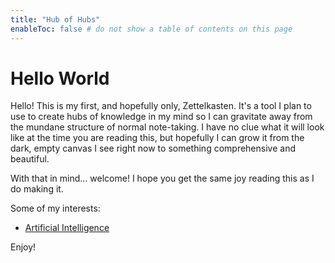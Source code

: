 ```yaml
---
title: "Hub of Hubs"
enableToc: false # do not show a table of contents on this page
---
```

# Hello World
Hello! This is my first, and hopefully only, Zettelkasten. It's a tool I plan to use to create hubs of knowledge in my mind so I can gravitate away from the mundane structure of normal note-taking. I have no clue what it will look like at the time you are reading this, but hopefully I can grow it from the dark, empty canvas I see right now to something comprehensive and beautiful. 

With that in mind... welcome! I hope you get the same joy reading this as I do making it.

Some of my interests:
- [Artificial Intelligence](notes/Artificial%20Intelligence.md)

Enjoy!